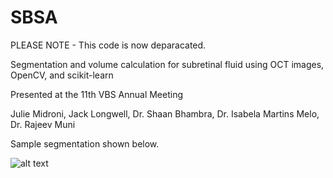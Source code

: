 # SBSA
PLEASE NOTE - This code is now deparacated.

Segmentation and volume calculation for subretinal fluid using OCT images, OpenCV, and scikit-learn

Presented at the 11th VBS Annual Meeting

Julie Midroni, Jack Longwell, Dr. Shaan Bhambra, Dr. Isabela Martins Melo, Dr. Rajeev Muni

Sample segmentation shown below. 


![alt text](https://github.com/jui434/SBSA/blob/main/movie.gif "raw and annotated scans")

